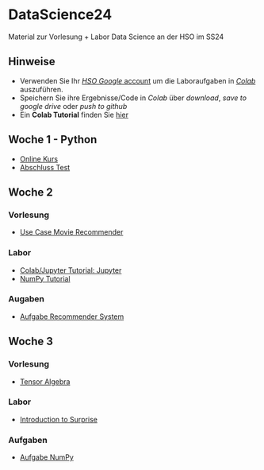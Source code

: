 # DataScience24
Material zur Vorlesung + Labor Data Science an der HSO im SS24

## Hinweise
* Verwenden Sie Ihr [*HSO Google* account](https://hilfe.cit.hs-offenburg.de/confluence/citpublic/google-workspace-hilfeseiten) um die Laboraufgaben in [*Colab*](https://colab.research.google.com) auszuführen.
* Speichern Sie ihre Ergebnisse/Code in *Colab* über *download*, *save to google drive* oder *push to github*
* Ein **Colab Tutorial** finden Sie [hier](https://colab.research.google.com/)

## Woche 1 - Python 
* [Online Kurs](https://elearning.hs-offenburg.de/moodle/course/view.php?id=6551)
* [Abschluss Test](https://elearning.hs-offenburg.de/moodle/mod/quiz/view.php?id=344672)

## Woche 2

### Vorlesung
* [Use Case Movie Recommender](https://colab.research.google.com/github/keuperj/DataScience24/blob/main/week_2/UseCase_RecommendationSystems.ipynb)

### Labor
* [Colab/Jupyter Tutorial: Jupyter](https://colab.research.google.com/github/keuperj/DataScience24/blob/main/week_2/00_Jupyter-Intro.ipynb)
* [NumPy Tutorial](https://colab.research.google.com/github/keuperj/DataScience24/blob/main/week_2/Introduction_to__Numpy.ipynb)

### Augaben
* [Aufgabe Recommender System](https://colab.research.google.com/github/keuperj/DataScience24/blob/main/week_2/Assignment_2_recommender.ipynb)

## Woche 3

### Vorlesung
* [Tensor Algebra](https://colab.research.google.com/github/keuperj/DataScience24/blob/main/week_3/Tensor_Algebra.ipynb)

### Labor
* [Introduction to Surprise](https://colab.research.google.com/github/keuperj/DataScience24/blob/main/week_3/Surprise.ipynb) 

### Aufgaben 
* [Aufgabe NumPy](https://colab.research.google.com/github/keuperj/DataScience24/blob/main/week_3/Assignment_3_numpy.ipynb)


